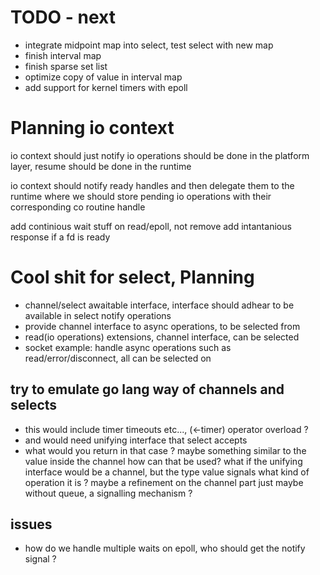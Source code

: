 # TODO - next
- integrate midpoint map into select, test select with new map
- finish interval map
- finish sparse set list
- optimize copy of value in interval map
- add support for kernel timers with epoll

# Planning io context
io context should just notify
io operations should be done in the platform layer, resume should be done in the runtime

io context should notify ready handles and then delegate them to the runtime
where we should store pending io operations with their corresponding co routine handle

add continious wait stuff on read/epoll, not remove
add intantanious response if a fd is ready

# Cool shit for select, Planning
- channel/select awaitable interface, interface should adhear to be available in select notify operations
- provide channel interface to async operations, to be selected from
- read(io operations) extensions, channel interface, can be selected
- socket example: handle async operations such as read/error/disconnect, all can be selected on

## try to emulate go lang way of channels and selects
- this would include timer timeouts etc..., (<-timer) operator overload ?
- and would need unifying interface that select accepts
- what would you return in that case ? maybe something similar to the value inside the channel how can that be used?
what if the unifying interface would be a channel, but the type value signals what kind of operation it is ?
maybe a refinement on the channel part just maybe without queue, a signalling mechanism ?


## issues
- how do we handle multiple waits on epoll, who should get the notify signal ?

